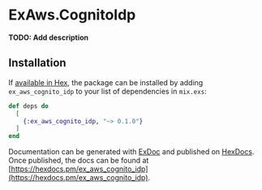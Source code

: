 # ExAws.CognitoIdp

**TODO: Add description**

## Installation

If [available in Hex](https://hex.pm/docs/publish), the package can be installed
by adding `ex_aws_cognito_idp` to your list of dependencies in `mix.exs`:

```elixir
def deps do
  [
    {:ex_aws_cognito_idp, "~> 0.1.0"}
  ]
end
```

Documentation can be generated with [ExDoc](https://github.com/elixir-lang/ex_doc)
and published on [HexDocs](https://hexdocs.pm). Once published, the docs can
be found at [https://hexdocs.pm/ex_aws_cognito_idp](https://hexdocs.pm/ex_aws_cognito_idp).
